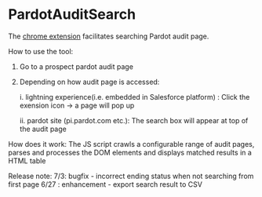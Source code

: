 # PardotAuditSearch
The [chrome extension](https://chromewebstore.google.com/detail/pardot-audit-search/mccokbknobobgfbhpppamidbjjkgdioo) facilitates searching Pardot audit page.

How to use the tool:
1) Go to a prospect pardot audit page
2) Depending on how audit page is accessed:
   
   i. lightning experience(i.e. embedded in Salesforce platform) : Click the exension icon -> a page will pop up
   
   ii. pardot site (pi.pardot.com etc.): The search box will appear at top of the audit page

How does it work: The JS script crawls a configurable range of audit pages, parses and processes the DOM elements and displays matched results in a HTML table


Release note:
7/3: bugfix - incorrect ending status when not searching from first page
6/27 : enhancement - export search result to CSV
